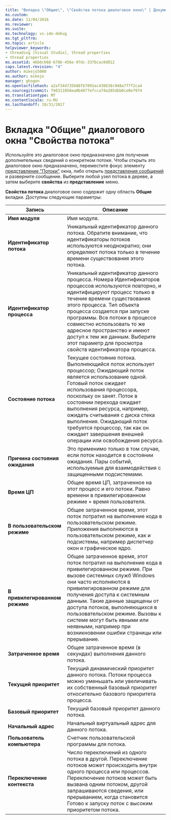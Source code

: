 ```yaml
---
title: "Вкладка \"Общие\", \"Свойства потока диалоговое окно\" | Документы Microsoft"
ms.custom: 
ms.date: 11/04/2016
ms.reviewer: 
ms.suite: 
ms.technology: vs-ide-debug
ms.tgt_pltfrm: 
ms.topic: article
helpviewer_keywords:
- threading [Visual Studio], thread properties
- thread properties
ms.assetid: 46b6c668-6786-456e-97dc-337bcac0d812
caps.latest.revision: "4"
author: mikejo5000
ms.author: mikejo
manager: ghogen
ms.openlocfilehash: a2af344735b88fb7091ec438638c948a7f7f2ca4
ms.sourcegitcommit: f40311056ea0b4677efcca74a285dbb0ce0e7974
ms.translationtype: MT
ms.contentlocale: ru-RU
ms.lasthandoff: 10/31/2017
---
```

# <a name="general-tab-thread-properties-dialog-box"></a>Вкладка "Общие" диалогового окна "Свойства потока"
Используйте это диалоговое окно предназначено для получения дополнительных сведений о конкретном потоке. Чтобы открыть это диалоговое окно предназначено, переместите фокус элементу [представление "Потоки"](../debugger/threads-view.md) окна, либо открыть [представления сообщений](../debugger/messages-view.md) и разверните сообщение. Выберите любой узел потока в дереве, а затем выберите **свойства** из **представление** меню.  
  
 **Свойства потока** диалоговое окно содержит одну область **Общие** вкладки. Доступны следующие параметры:  
  
|Запись|Описание|  
|-----------|-----------------|  
|**Имя модуля**|Имя модуля.|  
|**Идентификатор потока**|Уникальный идентификатор данного потока. Обратите внимание, что идентификаторы потоков используются неоднократно; они определяют потока только в течение времени существования этого потока.|  
|**Идентификатор процесса**|Уникальный идентификатор данного процесса. Номера Идентификаторов процессов используются повторно, и идентифицируют процесс только в течение времени существования этого процесса. Тип объекта процесса создается при запуске программы. Все потоки в процессе совместно использовать то же адресное пространство и имеют доступ к тем же данным. Выберите этот параметр для просмотра свойств идентификатора процесса.|  
|**Состояние потока**|Текущее состояние потока. Выполняющийся поток использует процессор; Ожидающий поток является использование одной. Готовый поток ожидает использования процессора, поскольку он занят. Поток в состоянии перехода ожидает выполнения ресурса, например, ожидать считывания с диска стека выполнения. Ожидающий поток требуется процессор, так как он ожидает завершения внешней операции или освобождения ресурса.|  
|**Причина состояния ожидания**|Это применимо только в том случае, если поток находится в состоянии ожидания. Пары событий, используемые для взаимодействия с защищенными подсистемами.|  
|**Время ЦП**|Общее время ЦП, затраченное на этот процесс и его потоки. Равно времени в привилегированном режиме + время пользователя.|  
|**В пользовательском режиме**|Общее затраченное время, этот поток потратил на выполнение кода в пользовательском режиме. Приложения выполняются в пользовательском режиме, как и подсистемы, например диспетчер окон и графическое ядро.|  
|**В привилегированном режиме**|Общее затраченное время, этот поток потратил на выполнение кода в привилегированном режиме. При вызове системных служб Windows они часто исполняются в привилегированном режиме для получения доступа к системным данным. Такие данные защищены от доступа потоков, выполняющихся в пользовательском режиме. Вызовы к системе могут быть явными или неявными, например при возникновении ошибки страницы или прерывание.|  
|**Затраченное время**|Общее затраченное время (в секундах) выполнения данного потока.|  
|**Текущий приоритет**|Текущий динамический приоритет данного потока. Потоки процесса можно уменьшать или увеличивать их собственный базовый приоритет относительно базового приоритета процесса.|  
|**Базовый приоритет**|Текущий базовый приоритет данного потока.|  
|**Начальный адрес**|Начальный виртуальный адрес для данного потока.|  
|**Пользователь компьютера**|Счетчик пользовательской программы для потока.|  
|**Переключение контекста**|Число переключений из одного потока в другой. Переключение потоков может происходить внутри одного процесса или процессов. Переключение потоков может быть вызвана одним потоком, другой запрашиваются сведения, или прерыванием, когда становится Готово к запуску поток с высоким приоритетом потока.|